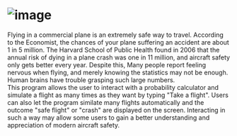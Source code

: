 # ![image](https://user-images.githubusercontent.com/81870154/141704288-2a66eaa3-d9fa-4fda-b042-52c25b4d92d9.png)
  Flying in a commercial plane is an extremely safe way to travel. According to the Economist, the chances of your plane suffering an accident are about 1 in 5 million. The Harvard School of Public Health found in 2006 that the annual risk of dying in a plane crash was one in 11 million, and aircraft safety only gets better every year. Despite this, Many people report feeling nervous when flying, and merely knowing the statistics may not be enough.  Human brains have trouble grasping such large numbers.  
  This program allows the user to interact with a probability calculator and simulate a flight as many times as they want by typing "Take a flight". Users can also let the program similate many flights automatically and the outcome "safe flight"  or "crash" are displayed on the screen.  Interacting in such a way may allow some users to gain a better understanding and appreciation of modern aircraft safety.
